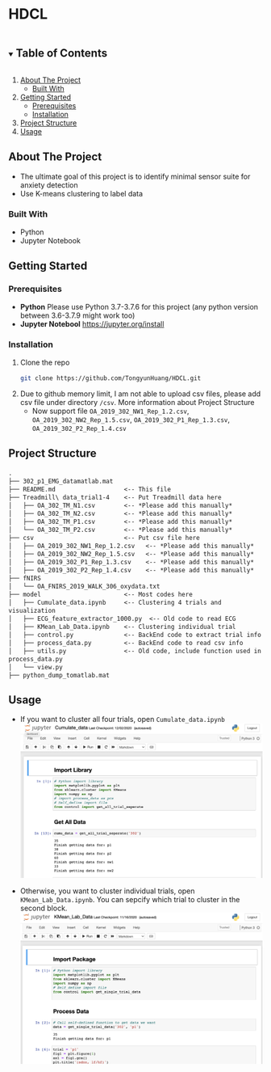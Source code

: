 # HDCL
<!-- TABLE OF CONTENTS -->
<details open="open">
  <summary><h2 style="display: inline-block">Table of Contents</h2></summary>
  <ol>
    <li>
      <a href="#about-the-project">About The Project</a>
      <ul>
        <li><a href="#built-with">Built With</a></li>
      </ul>
    </li>
    <li>
      <a href="#getting-started">Getting Started</a>
      <ul>
        <li><a href="#prerequisites">Prerequisites</a></li>
        <li><a href="#installation">Installation</a></li>
      </ul>
    </li>
    <li><a href="#project-structure">Project Structure</a></li>
    <li><a href="#usage">Usage</a></li>
  </ol>
</details>



<!-- ABOUT THE PROJECT -->
## About The Project
- The ultimate goal of this project is to identify minimal sensor suite for anxiety detection
- Use K-means clustering to label data

### Built With
* Python
* Jupyter Notebook

<!-- GETTING STARTED -->
## Getting Started

### Prerequisites

- **Python** Please use Python 3.7-3.7.6 for this project (any python version between 3.6-3.7.9 might work too)
- **Jupyter Notebool** https://jupyter.org/install

### Installation

1. Clone the repo
   ```sh
   git clone https://github.com/TongyunHuang/HDCL.git
   ```
2. Due to github memory limit, I am not able to upload csv files, please add csv file under directory `/csv`. More information about Project Structure
    - Now support file `OA_2019_302_NW1_Rep_1.2.csv`, `OA_2019_302_NW2_Rep_1.5.csv`,
    `OA_2019_302_P1_Rep_1.3.csv`, 
    `OA_2019_302_P2_Rep_1.4.csv`

## Project Structure
```
.
├── 302_p1_EMG_datamatlab.mat
├── README.md                   <-- This file
├── Treadmill\ data_trial1-4    <-- Put Treadmill data here
│   ├── OA_302_TM_N1.csv        <-- *Please add this manually*
│   ├── OA_302_TM_N2.csv        <-- *Please add this manually*
│   ├── OA_302_TM_P1.csv        <-- *Please add this manually*
│   └── OA_302_TM_P2.csv        <-- *Please add this manually*
├── csv                         <-- Put csv file here
│   ├── OA_2019_302_NW1_Rep_1.2.csv   <-- *Please add this manually*
│   ├── OA_2019_302_NW2_Rep_1.5.csv   <-- *Please add this manually*
│   ├── OA_2019_302_P1_Rep_1.3.csv    <-- *Please add this manually*
│   ├── OA_2019_302_P2_Rep_1.4.csv    <-- *Please add this manually*
├── fNIRS
│   └── OA_FNIRS_2019_WALK_306_oxydata.txt
├── model                       <-- Most codes here
│   ├── Cumulate_data.ipynb     <-- Clustering 4 trials and visualization
│   ├── ECG_feature_extractor_1000.py  <-- Old code to read ECG
│   ├── KMean_Lab_Data.ipynb    <-- Clustering individual trial
│   ├── control.py              <-- BackEnd code to extract trial info
│   ├── process_data.py         <-- BackEnd code to read csv info
│   ├── utils.py                <-- Old code, include function used in process_data.py
│   └── view.py
├── python_dump_tomatlab.mat
```

<!-- USAGE EXAMPLES -->
## Usage
- If you want to cluster all four trials, open `Cumulate_data.ipynb`
![](./view/allTrials.png)

- Otherwise, you want to cluster individual trials, open `KMean_Lab_Data.ipynb`. You can sepcify which trial to cluster in the second block.
![](./view/individual.png)
